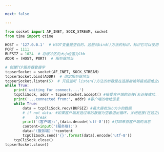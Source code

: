 ```yaml
---

next: false

---
```




<BlogInfo id="886" title="1.TCP时间戳服务器案例" author="白日梦想猿" pv=0 read_times=0 pre_cost_time="0分46秒" category="网络编程书" tag_list="['网络编程书']" create_time="2020.06.19 14:48:06" update_time="2020.06.21 14:51:30" />

```python
from socket import AF_INET, SOCK_STREAM, socket
from time import ctime

HOST = '127.0.0.1'  # HSOT变量是空白的，这是对bind()方法的标识，标识它可以使用任何可用的地址
PORT = 1111
BUFSIZ = 1024  # 将缓冲区的大小设置为1kb
ADDR = (HOST, PORT)  # 服务器地址

# 创建TCP服务器套接字
tcpserSocket = socket(AF_INET, SOCK_STREAM)
tcpserSocket.bind(ADDR)  # 绑定服务器地址
tcpserSocket.listen(5)  # 开启监听 listen()方法的参数是在连接被被转接或拒绝之前，传入请求的最大数
while True:
    print('waiting for connect....')
    tcpCliSock, addr = tcpserSocket.accept() #接受客户端的连接(若连接成功，返回客户端对象和其地址)
    print('...connected from:', addr) #客户端的地址信息
    while True:
        data = tcpCliSock.recv(BUFSIZ) #最大接收1kb大小的数据
        # if not data: #如果客户端发送过来的数据为空着退出循环，关闭连接(在这之前已经与客户端连接成功,但服务器未关闭，任处于服务状态)
        #     break
        print('(客户端):',(data.decode('utf-8'))) #打印来自客户端的消息
        content=input('(服务端):')
        data='(服务端):'+content
        tcpCliSock.send('{}'.format(data).encode('utf-8'))
    tcpCliSock.close()
tcpserSocket.close()

```



<ActionBox />
